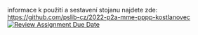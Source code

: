 informace k použití a sestavení stojanu najdete zde: https://github.com/pslib-cz/2022-p2a-mme-pppp-kostlanovec
[![Review Assignment Due Date](https://classroom.github.com/assets/deadline-readme-button-24ddc0f5d75046c5622901739e7c5dd533143b0c8e959d652212380cedb1ea36.svg)](https://classroom.github.com/a/V-0A61vX)

